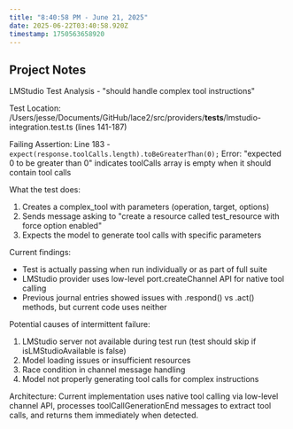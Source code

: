 ```yaml
---
title: "8:40:58 PM - June 21, 2025"
date: 2025-06-22T03:40:58.920Z
timestamp: 1750563658920
---
```


## Project Notes

LMStudio Test Analysis - "should handle complex tool instructions"

Test Location: /Users/jesse/Documents/GitHub/lace2/src/providers/__tests__/lmstudio-integration.test.ts (lines 141-187)

Failing Assertion: Line 183 - `expect(response.toolCalls.length).toBeGreaterThan(0);`
Error: "expected 0 to be greater than 0" indicates toolCalls array is empty when it should contain tool calls

What the test does:
1. Creates a complex_tool with parameters (operation, target, options)
2. Sends message asking to "create a resource called test_resource with force option enabled"
3. Expects the model to generate tool calls with specific parameters

Current findings:
- Test is actually passing when run individually or as part of full suite
- LMStudio provider uses low-level port.createChannel API for native tool calling
- Previous journal entries showed issues with .respond() vs .act() methods, but current code uses neither

Potential causes of intermittent failure:
1. LMStudio server not available during test run (test should skip if isLMStudioAvailable is false)
2. Model loading issues or insufficient resources
3. Race condition in channel message handling
4. Model not properly generating tool calls for complex instructions

Architecture: Current implementation uses native tool calling via low-level channel API, processes toolCallGenerationEnd messages to extract tool calls, and returns them immediately when detected.
